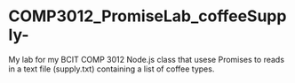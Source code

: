 # COMP3012_PromiseLab_coffeeSupply-
My lab for my BCIT COMP 3012 Node.js class that usese Promises to reads in a text file (supply.txt) containing a list of coffee types.
